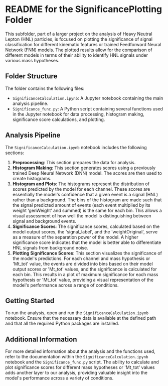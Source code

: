 # README for the SignificancePlotting Folder

This subfolder, part of a larger project on the analysis of Heavy Neutral Lepton (HNL) particles, is focused on plotting the significance of signal classification for different kinematic features or trained Feedforward Neural Network (FNN) models. The plotted results allow for the comparison of different models in terms of their ability to identify HNL signals under various mass hypotheses.

## Folder Structure

The folder contains the following files:

- `SignificanceCalculation.ipynb`: A Jupyter notebook containing the main analysis pipeline.
- `Significance_func.py`: A Python script containing several functions used in the Jupyter notebook for data processing, histogram making, significance score calculations, and plotting.

## Analysis Pipeline

The `SignificanceCalculation.ipynb` notebook includes the following sections:

1. **Preprocessing**: This section prepares the data for analysis.
2. **Histogram Making**: This section generates scores using a previously trained Deep Neural Network (DNN) model. The scores are then used to create histograms.
3. **Histogram and Plots**: The histograms represent the distribution of scores predicted by the model for each channel. These scores are essentially the model's confidence that a given event is a signal (HNL) rather than a background. The bins of the histogram are made such that the signal predicted amount of events (each event multiplied by its weight ‘genWeight’ and summed) is the same for each bin. This allows a visual assessment of how well the model is distinguishing between signal and background events.
4. **Significance Scores**: The significance scores, calculated based on the model output scores, the 'signal_label', and the 'weightOriginal', serve as a measure of the separation power of the model. A higher significance score indicates that the model is better able to differentiate HNL signals from background noise.
5. **Plotting Significance Scores**: This section visualizes the significance of the model's predictions. For each channel and mass hypothesis or 'Mt_tot' value, the events are divided into bins based on their model output scores or 'Mt_tot' values, and the significance is calculated for each bin. This results in a plot of maximum significance for each mass hypothesis or 'Mt_tot' value, providing a visual representation of the model's performance across a range of conditions.

## Getting Started

To run the analysis, open and run the `SignificanceCalculation.ipynb` notebook. Ensure that the necessary data is available at the defined path and that all the required Python packages are installed.

## Additional Information

For more detailed information about the analysis and the functions used, refer to the documentation within the `SignificanceCalculation.ipynb` notebook and the `Significance_func.py` script. The ability to calculate and plot significance scores for different mass hypotheses or 'Mt_tot' values adds another layer to our analysis, providing valuable insight into the model's performance across a variety of conditions.